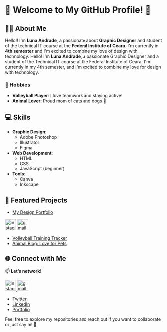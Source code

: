 # 🌟 Welcome to My GitHub Profile! 🌟

## 👩‍🎨 About Me
Hello!! I'm **Luna Andrade**, a passionate about **Graphic Designer** and student of the technical IT course at the **Federal Institute of Ceara**. I'm currently in **4th semester** and I'm excited to combine my love of design with technology.
Hello! I'm **Luna Andrade**, a passionate Graphic Designer and a student of the Technical IT course at the Federal Institute of Ceara. I'm currently in my 4th semester, and I'm excited to combine my love for design with technology.


### 🏐 Hobbies
- **Volleyball Player**: I love teamwork and staying active!
- **Animal Lover**: Proud mom of cats and dogs 🐾

## 💻 Skills
- **Graphic Design**: 
  - Adobe Photoshop
  - Illustrator
  - Figma
- **Web Development**: 
  - HTML
  - CSS
  - JavaScript (beginner)
- **Tools**: 
  - Canva
  - Inkscape

## 📂 Featured Projects
- [My Design Portfolio](link-do-portfólio)

<div align="left">
  <img src="https://img.shields.io/static/v1?message=Instagram&logo=instagram&label=&color=E4405F&logoColor=white&labelColor=&style=for-the-badge" height="35" alt="instagram logo"  />
  <img src="https://img.shields.io/static/v1?message=Gmail&logo=gmail&label=&color=D14836&logoColor=white&labelColor=&style=for-the-badge" height="35" alt="gmail logo"  />
</div>

 
- [Volleyball Training Tracker](link-do-repositório)
- [Animal Blog: Love for Pets](link-do-repositório)

## 🌐 Connect with Me
📫 **Let’s network!**

<a href="https://www.instagram.com/lunnaandradde/" target="_blank">
  <img src="https://img.shields.io/static/v1?message=Instagram&logo=instagram&label=&color=E4405F&logoColor=white&labelColor=&style=for-the-badge" height="35" alt="instagram logo" />
</a>
<a href="mailto:lunaandrade@aluno.ifce.edu.br">
  <img src="https://img.shields.io/static/v1?message=Gmail&logo=gmail&label=&color=D14836&logoColor=white&labelColor=&style=for-the-badge" height="35" alt="gmail logo" />
</a>



- [Twitter](link-do-twitter)
- [LinkedIn](link-do-linkedin)
- [Portfolio](link-do-portfólio)

Feel free to explore my repositories and reach out if you want to collaborate or just say hi! 🚀
